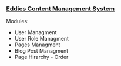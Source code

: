 <h3><a href="https://eddiepower.github.io/CMSv2.0/" target="_blank">Eddies Content Management System</a></h3>

<p>
Modules:

<ul>
	<li>User Managment</li>
	<li>User Role Managment</li>
	<li>Pages Managment</li>
	<li>Blog Post Managment</li>
	<li>Page Hirarchy - Order</li>
</ul>

</p>
